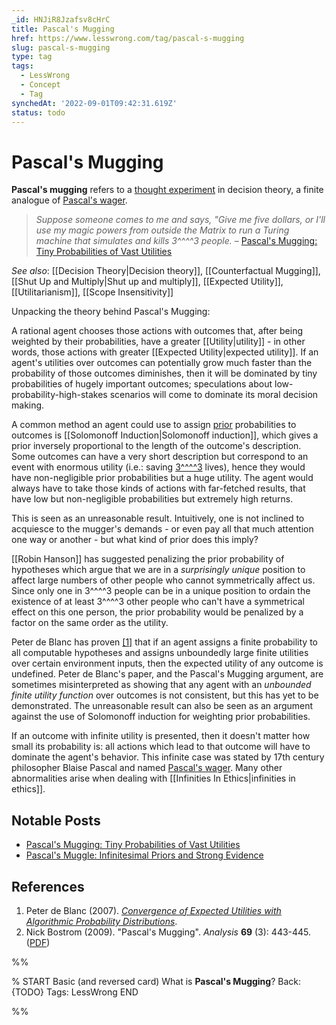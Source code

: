 ```yaml
---
_id: HNJiR8Jzafsv8cHrC
title: Pascal's Mugging
href: https://www.lesswrong.com/tag/pascal-s-mugging
slug: pascal-s-mugging
type: tag
tags:
  - LessWrong
  - Concept
  - Tag
synchedAt: '2022-09-01T09:42:31.619Z'
status: todo
---
```


# Pascal's Mugging

**Pascal's mugging** refers to a [thought experiment](https://wiki.lesswrong.com/wiki/thought_experiment) in decision theory, a finite analogue of [Pascal's wager](https://en.wikipedia.org/wiki/Pascal's_wager).

> *Suppose someone comes to me and says, "Give me five dollars, or I'll use my magic powers from outside the Matrix to run a Turing machine that simulates and kills 3^^^^3 people.* – [Pascal's Mugging: Tiny Probabilities of Vast Utilities](https://www.lesswrong.com/posts/a5JAiTdytou3Jg749/pascal-s-mugging-tiny-probabilities-of-vast-utilities)

*See also*: [[Decision Theory|Decision theory]], [[Counterfactual Mugging]], [[Shut Up and Multiply|Shut up and multiply]], [[Expected Utility]], [[Utilitarianism]], [[Scope Insensitivity]]

Unpacking the theory behind Pascal's Mugging:

A rational agent chooses those actions with outcomes that, after being weighted by their probabilities, have a greater [[Utility|utility]] \- in other words, those actions with greater [[Expected Utility|expected utility]]. If an agent's utilities over outcomes can potentially grow much faster than the probability of those outcomes diminishes, then it will be dominated by tiny probabilities of hugely important outcomes; speculations about low-probability-high-stakes scenarios will come to dominate its moral decision making.

A common method an agent could use to assign [prior](https://wiki.lesswrong.com/wiki/prior) probabilities to outcomes is [[Solomonoff Induction|Solomonoff induction]], which gives a prior inversely proportional to the length of the outcome's description. Some outcomes can have a very short description but correspond to an event with enormous utility (i.e.: saving [3^^^^3](https://wiki.lesswrong.com/wiki/3%5E%5E%5E%5E3) lives), hence they would have non-negligible prior probabilities but a huge utility. The agent would always have to take those kinds of actions with far-fetched results, that have low but non-negligible probabilities but extremely high returns.

This is seen as an unreasonable result. Intuitively, one is not inclined to acquiesce to the mugger's demands - or even pay all that much attention one way or another - but what kind of prior does this imply?

[[Robin Hanson]] has suggested penalizing the prior probability of hypotheses which argue that we are in a *surprisingly unique* position to affect large numbers of other people who cannot symmetrically affect us. Since only one in 3^^^^3 people can be in a unique position to ordain the existence of at least 3^^^^3 other people who can't have a symmetrical effect on this one person, the prior probability would be penalized by a factor on the same order as the utility.

Peter de Blanc has proven [\[1\]](http://arxiv.org/abs/0712.4318) that if an agent assigns a finite probability to all computable hypotheses and assigns unboundedly large finite utilities over certain environment inputs, then the expected utility of any outcome is undefined. Peter de Blanc's paper, and the Pascal's Mugging argument, are sometimes misinterpreted as showing that any agent with an *unbounded finite utility function* over outcomes is not consistent, but this has yet to be demonstrated. The unreasonable result can also be seen as an argument against the use of Solomonoff induction for weighting prior probabilities.

If an outcome with infinite utility is presented, then it doesn't matter how small its probability is: all actions which lead to that outcome will have to dominate the agent's behavior. This infinite case was stated by 17th century philosopher Blaise Pascal and named [Pascal's wager](https://en.wikipedia.org/wiki/Pascal's_wager). Many other abnormalities arise when dealing with [[Infinities In Ethics|infinities in ethics]].

## Notable Posts

- [Pascal's Mugging: Tiny Probabilities of Vast Utilities](https://www.lesswrong.com/lw/kd/pascals_mugging_tiny_probabilities_of_vast/)
- [Pascal's Muggle: Infinitesimal Priors and Strong Evidence](https://www.lesswrong.com/lw/h8k/pascals_muggle_infinitesimal_priors_and_strong/)

## References

1. Peter de Blanc (2007). [*Convergence of Expected Utilities with Algorithmic Probability Distributions*](http://arxiv.org/abs/0712.4318).
2. Nick Bostrom (2009). "Pascal's Mugging". *Analysis* **69** (3): 443-445. ([PDF](http://www.nickbostrom.com/papers/pascal.pdf))


%%

% START
Basic (and reversed card)
What is **Pascal's Mugging**?
Back: {TODO}
Tags: LessWrong
END
<!--ID: 1663156953307-->


%%
	
